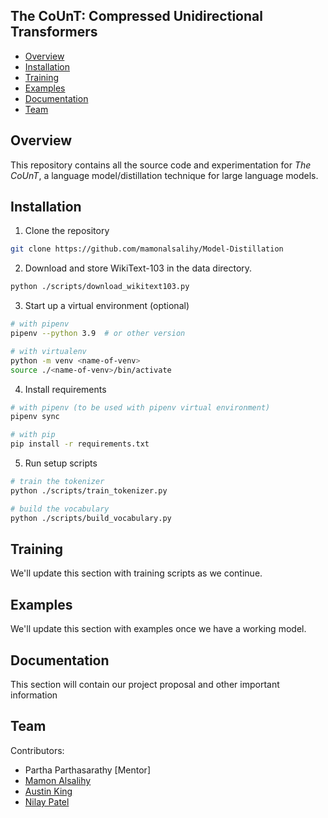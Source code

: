 The CoUnT: Compressed Unidirectional Transformers
-------------------------------------------------

- [Overview](#package-overview)
- [Installation](#installation)
- [Training](#training)
- [Examples](#Examples)
- [Documentation](#documentation)
- [Team](#team)

Overview
--------
This repository contains all the source code and experimentation for *The CoUnT*, a language
model/distillation technique for large language models.

Installation
------------
1. Clone the repository
```bash
git clone https://github.com/mamonalsalihy/Model-Distillation
```
2. Download and store WikiText-103 in the data directory.
```bash
python ./scripts/download_wikitext103.py
```
3. Start up a virtual environment (optional)
```bash
# with pipenv
pipenv --python 3.9  # or other version

# with virtualenv
python -m venv <name-of-venv>
source ./<name-of-venv>/bin/activate
```
4. Install requirements
 ```bash
 # with pipenv (to be used with pipenv virtual environment)
 pipenv sync
 
 # with pip
 pip install -r requirements.txt
 ```
5. Run setup scripts
```bash
# train the tokenizer
python ./scripts/train_tokenizer.py

# build the vocabulary
python ./scripts/build_vocabulary.py
```

Training
--------
We'll update this section with training scripts as we continue.

Examples
--------
We'll update this section with examples once we have a working model.

Documentation
-------------
This section will contain our project proposal and other important information


Team
----
Contributors:

- Partha Parthasarathy [Mentor]
- [Mamon Alsalihy](https://github.com/mamonalsalihy)
- [Austin King](https://github.com/aukking)
- [Nilay Patel](https://github.com/offendo)
